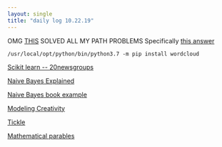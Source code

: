 ```yaml
---
layout: single
title: "daily log 10.22.19"
---
```



OMG [THIS](https://stackoverflow.com/questions/41792471/installing-wordcloud-using-jupyter-notebook) SOLVED ALL MY PATH PROBLEMS
Specifically [this answer](https://stackoverflow.com/a/53696150)

```command
/usr/local/opt/python/bin/python3.7 -m pip install wordcloud
```
[Scikit learn -- 20newsgroups](https://scikit-learn.org/0.19/datasets/twenty_newsgroups.html)

[Naive Bayes Explained](https://medium.com/@montjoile/easy-and-quick-explanation-naive-bayes-algorithm-99cb5f3f4e9c)

[Naive Bayes book example](https://nlp.stanford.edu/IR-book/pdf/13bayes.pdf)

[Modeling Creativity](https://www.clips.uantwerpen.be/sites/default/files/modeling-creativity.pdf)

[Tickle](https://processing.org/examples/tickle.html)

[Mathematical parables](http://intellectualmathematics.com/blog/geometrical-algebra-a-parable/)